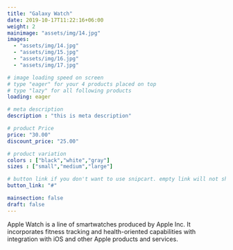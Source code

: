 ```yaml
---
title: "Galaxy Watch"
date: 2019-10-17T11:22:16+06:00
weight: 2
mainimage: "assets/img/14.jpg"
images: 
  - "assets/img/14.jpg"
  - "assets/img/15.jpg"
  - "assets/img/16.jpg"
  - "assets/img/17.jpg"

# image loading speed on screen
# type "eager" for your 4 products placed on top
# type "lazy" for all following products
loading: eager

# meta description
description : "this is meta description"

# product Price
price: "30.00"
discount_price: "25.00"

# product variation
colors : ["black","white","gray"]
sizes : ["small","medium","large"]

# button link if you don't want to use snipcart. empty link will not show button
button_link: "#"

mainsection: false
draft: false
---
```


Apple Watch is a line of smartwatches produced by Apple Inc. It incorporates fitness tracking and health-oriented capabilities with integration with iOS and other Apple products and services.
